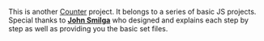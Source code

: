 This is another <a href="https://github.com/Hcmwebs/counter.git" target="_blank" rel="noopener noreferrer">Counter</a> project. It belongs to a series of basic JS projects. Special thanks to
<a href="https://www.johnsmilga.com/projects"
target="_blank"
rel="noopener noreferrer"><strong>John Smilga</strong></a> who designed and explains each step by step as well as providing you the basic set files.
